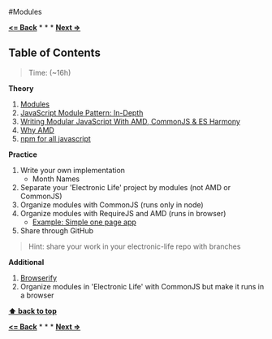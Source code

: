#Modules

**[<= Back](../syntax/project-the-electronic-life.md)**		*	*	*	**[Next =>](../syntax/error-handing-and-regexp.md)**

## Table of Contents

> Time: (~16h)

**Theory**

1. [Modules](http://eloquentjavascript.net/06_object.html)
1. [JavaScript Module Pattern: In-Depth](http://www.adequatelygood.com/JavaScript-Module-Pattern-In-Depth.html)
1. [Writing Modular JavaScript With AMD, CommonJS & ES Harmony](http://addyosmani.com/writing-modular-js/)
1. [Why AMD](http://requirejs.org/docs/whyamd.html)
1. [npm for all javascript](http://maxogden.com/node-packaged-modules.html)

**Practice**

1. Write your own implementation
	* Month Names
1. Separate your  'Electronic Life' project by modules (not AMD or CommonJS)
1. Organize modules with CommonJS (runs only in node)
1. Organize modules with RequireJS and AMD (runs in browser)
	* [Example: Simple one page app](https://github.com/volojs/create-template)
1. Share through GitHub

>Hint: share your work in your electronic-life repo with branches

**Additional**

1. [Browserify](https://github.com/substack/node-browserify#browserify)
1. Organize modules in 'Electronic Life' with CommonJS but make it runs in a browser


**[⬆ back to top](#table-of-contents)**

**[<= Back](../syntax/project-the-electronic-life.md)**		*	*	*	**[Next =>](../syntax/error-handing-and-regexp.md)**
